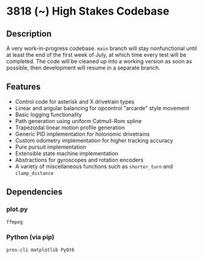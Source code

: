 # 3818 (~) High Stakes Codebase

## Description

A very work-in-progress codebase. `main` branch will stay nonfunctional until at least the end of the first week of July, at which time every test will be completed. The code will be cleaned up into a working version as soon as possible, then development will resume in a separate branch.

## Features

- Control code for asterisk and X drivetrain types
- Linear and angular balancing for opcontrol "arcarde" style movement
- Basic logging functionality
- Path generation using uniform Catmull-Rom spline
- Trapezoidal linear motion profile generation
- Generic PID implementation for holonomic drivetrains
- Custom odometry implementation for higher tracking accuracy
- Pure pursuit implementation
- Extensible state machine implementation
- Abstractions for gyroscopes and rotation encoders
- A variety of miscellaneous functions such as `shorter_turn` and `clamp_distance`

## Dependencies

### plot.py

`ffmpeg`

### Python (via pip)

`pros-cli matplotlib PyQt6`
